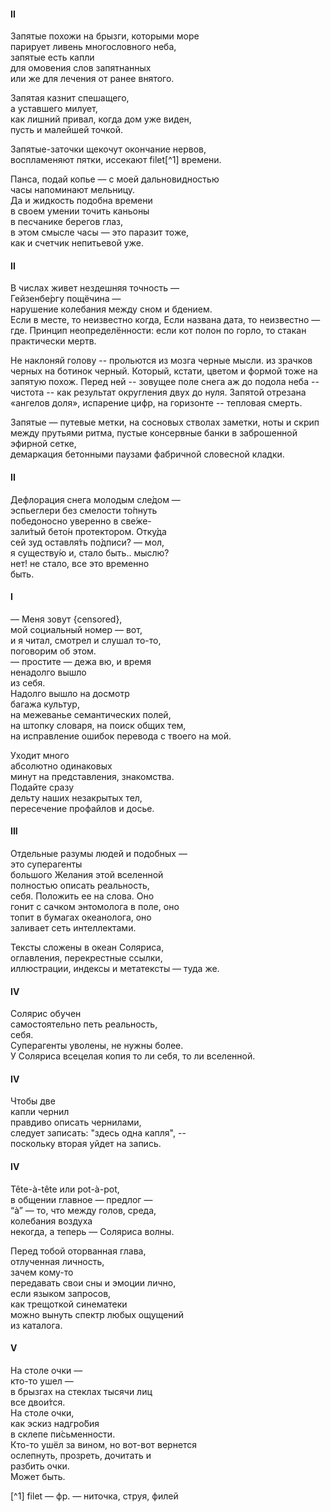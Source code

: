 
#### II

Запятые похожи на брызги, которыми море  
парирует ливень многословного неба,  
запятые есть капли  
для омовения слов запятнанных  
или же для лечения от ранее внятого.  
  
Запятая казнит спешащего,  
а уставшего милует,  
как лишний привал, когда дом уже виден,  
пусть и малейшей точкой.  
  
Запятые-заточки щекочут окончание нервов,   
воспламеняют пятки, иссекают filet[^1] времени.  
  
Панса, подай копье — с моей дальновидностью  
часы напоминают мельницу.   
Да и жидкость подобна времени  
в своем умении точить каньоны   
в песчанике берегов глаз,   
в этом смысле часы — это паразит тоже,  
как и счетчик непитьевой уже.  
  



#### II

В числах живет нездешняя точность —  
Гейзенбе́ргу пощёчина —  
нарушение колебания между сном и бдением.  
Если в месте, то неизвестно когда,
Если названа дата, то неизвестно — где.
Принцип неопределённости: если кот 
полон по горло, то стакан практически мертв.


Не наклоняй голову --
прольются из мозга черные мысли.
из зрачков черных на ботинок черный.
Который, кстати, цветом и формой 
тоже на запятую похож. Перед ней -- 
зовущее поле снега аж до подола неба --  
чистота -- как результат округления двух до нуля. 
Запятой отрезана «ангелов доля», испарение цифр,
на горизонте -- тепловая смерть.



Запятые — путевые метки, 
на сосновых стволах заметки,
ноты и скрип между прутьями ритма, 
пустые консервные банки 
в заброшенной эфирной сетке,  
демаркация бетонными паузами 
фабричной словесной кладки.


#### II
Дефлорация снега молодым сле́дом —  
эспьеглери без смелости то́пнуть  
победоносно уверенно в све́же-   
зали́тый бето́н протектором. Отку́да  
сей зуд оставля́ть по́дписи? — мол,   
я существу́ю и, стало быть.. мыслю?   
нет! не стало, все это временно  
быть.  

#### I
— Меня зовут {censored},  
мой социальный номер — вот,  
и я читал, смотрел и слушал то-то,   
поговорим об этом.   
— простите — дежа вю, и время   
ненадолго вышло   
из себя.   
Надолго вышло на досмотр  
багажа культур,   
на межеванье семантических полей,  
на штопку словаря, на поиск общих тем,   
на исправление ошибок перевода
с твоего на мой.   
  
Уходит много  
абсолютно одинаковых   
минут на представления, знакомства.   
Подайте сразу   
дельту наших незакрытых тел,   
пересечение профайлов и досье.  

 
  
#### III
Отдельные разумы 
людей и подобных —    
это суперагенты   
большого Желания этой вселенной   
полностью описать реальность,   
себя. Положить ее на слова. Оно   
гонит с сачком энтомолога в поле, оно   
топит в бумагах океанолога, оно   
заливает сеть 
интеллектами.   
   
Тексты сложены в океан Соляриса,   
оглавления, перекрестные ссылки,  
иллюстрации, индексы 
и метатексты — туда же.   
   
#### IV 
Солярис обучен   
самостоятельно петь реальность,   
себя.   
Суперагенты уволены, не нужны более.   
У Соляриса всецелая копия
то ли себя, то ли вселенной.

#### IV 
Чтобы две  
капли чернил  
правдиво описать чернилами,  
следует записать: "здесь одна капля", --  
поскольку вторая уйдет на запись.  


#### IV 
Tête-à-tête или pot-à-pot,  
в общении главное — предлог —  
“à” — то, что между голов, среда,  
колебания воздуха  
некогда, а теперь — Соляриса волны.  
  
Перед тобой оторванная глава,  
отлученная личность,  
зачем кому-то  
передавать свои сны и эмоции лично,  
если языком запросов,  
как трещоткой синематеки  
можно вынуть спектр любых ощущений  
из каталога.  
  
#### V
На столе очки —   
кто-то ушел —   
в брызгах на стеклах тысячи лиц  
все двои́тся.  
На столе очки,  
как эскиз надгро́бия   
в склепе пи́сьменности.  
Кто-то ушёл за вином, но вот-вот вернется  
ослепнуть, прозреть, дочитать и   
разбить очки.  
Может быть.  


[^1] filet — фр. — ниточка, струя, филей